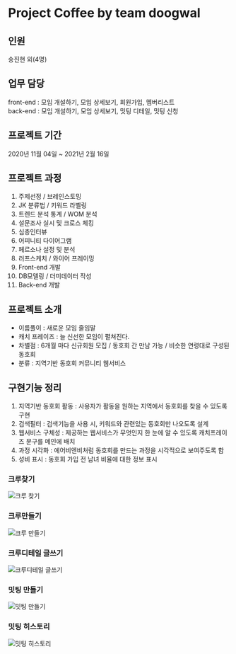 # Project Coffee by team doogwal

## 인원
송진현 외(4명)

## 업무 담당 
front-end : 모임 개설하기, 모임 상세보기, 회원가입, 멤버리스트   
back-end : 모임 개설하기, 모임 상세보기, 밋팅 디테일, 밋팅 신청    

## 프로젝트 기간
2020년 11월 04일 ~ 2021년 2월 16일

## 프로젝트 과정
1. 주제선정 / 브레인스토밍
2. JK 분류법 / 키워드 라벨링
3. 트렌드 분석 통계 / WOM 분석
4. 설문조사 실시 및 크로스 체킹
5. 심층인터뷰
6. 어피니티 다이어그램
7. 페르소나 설정 및 분석
8. 러프스케치 / 와이어 프레이밍
9. Front-end 개발
10. DB모델링 / 더미데이터 작성
11. Back-end 개발

## 프로젝트 소개
- 이름풀이 : 새로운 모임 줄임말
- 캐치 프레이즈 : 늘 신선한 모임이 펼쳐진다.
- 차별점 : 6개월 마다 신규회원 모집 / 동호회 간 만남 가능 / 비슷한 연령대로 구성된 동호회
- 분류 : 지역기반 동호회 커뮤니티 웹서비스

## 구현기능 정리
1. 지역기반 동호회 활동 : 사용자가 활동을 원하는 지역에서 동호회를 찾을 수 있도록 구현
2. 검색필터 : 검색기능을 사용 시, 키워드와 관련있는 동호회만 나오도록 설계
3. 웹서비스 구체성 : 제공하는 웹서비스가 무엇인지 한 눈에 알 수 있도록 캐치프레이즈 문구를 메인에 배치
4. 과정 시각화 : 에어비엔비처럼 동호회를 만드는 과정을 시각적으로 보여주도록 함
5. 성비 표시 : 동호회 가입 전 남녀 비율에 대한 정보 표시

### 크루찾기   
![크루 찾기](https://user-images.githubusercontent.com/76961958/110210873-1298bc00-7ed7-11eb-8be2-741c0d1b6e32.gif)   
### 크루만들기   
![크루 만들기](https://user-images.githubusercontent.com/76961958/110210877-16c4d980-7ed7-11eb-883b-ea0260c6d461.gif)   
### 크루디테일 글쓰기   
![크루디테일 글쓰기](https://user-images.githubusercontent.com/76961958/110210879-1c222400-7ed7-11eb-986a-a408380230bb.gif)   
### 밋팅 만들기   
![밋팅 만들기](https://user-images.githubusercontent.com/76961958/110210882-204e4180-7ed7-11eb-93b0-32299d105745.gif)   
### 밋팅 히스토리   
![밋팅 히스토리](https://user-images.githubusercontent.com/76961958/110210888-280de600-7ed7-11eb-8d30-b934f3c8a75a.gif)   



